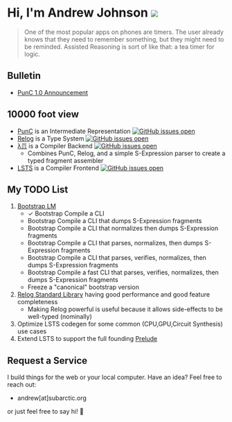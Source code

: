 # Hi, I'm Andrew Johnson ![](https://komarev.com/ghpvc/?username=andrew-johnson-4)

> One of the most popular apps on phones are timers. The user already knows that they need to remember something, but they might need to be reminded. Assisted Reasoning is sort of like that: a tea timer for logic.

## Bulletin

* [PunC 1.0 Announcement](https://medium.com/@andrew_johnson_4/project-milestone-punc-1-0-and-lm-specifications-61602ca551fb)

## 10000 foot view

* [PunC](https://github.com/andrew-johnson-4/PunCalculus) is an Intermediate Representation [![GitHub issues open](https://img.shields.io/github/issues/andrew-johnson-4/PunCalculus.svg)](https://github.com/andrew-johnson-4/PunCalculus/issues) 
* [Relog](https://github.com/andrew-johnson-4/InPlace) is a Type System [![GitHub issues open](https://img.shields.io/github/issues/andrew-johnson-4/InPlace.svg)](https://github.com/andrew-johnson-4/InPlace/issues)
* [λ☶](https://github.com/andrew-johnson-4/-) is a Compiler Backend [![GitHub issues open](https://img.shields.io/github/issues/andrew-johnson-4/-.svg)](https://github.com/andrew-johnson-4/-/issues)
  * Combines PunC, Relog, and a simple S-Expression parser to create a typed fragment assembler
* [LSTS](https://github.com/andrew-johnson-4/LSTS) is a Compiler Frontend [![GitHub issues open](https://img.shields.io/github/issues/andrew-johnson-4/LSTS.svg)](https://github.com/andrew-johnson-4/LSTS/issues)

## My TODO List

1. [Bootstrap LM](https://github.com/andrew-johnson-4/-/issues/14)
   * ✓ Bootstrap Compile a CLI
   * Bootstrap Compile a CLI that dumps S-Expression fragments
   * Bootstrap Compile a CLI that normalizes then dumps S-Expression fragments
   * Bootstrap Compile a CLI that parses, normalizes, then dumps S-Expression fragments
   * Bootstrap Compile a CLI that parses, verifies, normalizes, then dumps S-Expression fragments
   * Bootstrap Compile a fast CLI that parses, verifies, normalizes, then dumps S-Expression fragments
   * Freeze a "canonical" bootstrap version
3. [Relog Standard Library](https://github.com/andrew-johnson-4/InPlace/issues/7) having good performance and good feature completeness
   * Making Relog powerful is useful because it allows side-effects to be well-typed (nominally)
4. Optimize LSTS codegen for some common (CPU,GPU,Circuit Synthesis) use cases
5. Extend LSTS to support the full founding [Prelude](https://github.com/andrew-johnson-4/perplexity/blob/main/categorical_prelude.md)

## Request a Service

I build things for the web or your local computer. Have an idea? Feel free to reach out:
* andrew[at]subarctic.org

or just feel free to say hi! 👋
